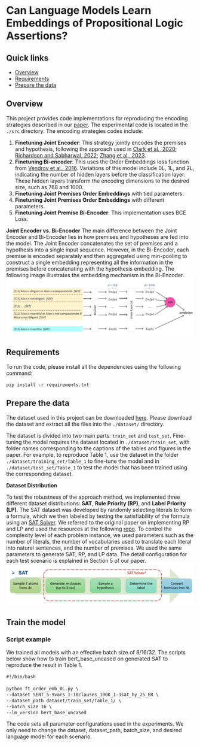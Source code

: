 # Can Language Models Learn Embeddings of Propositional Logic Assertions?

## Quick links

* [Overview](#overview)
* [Requirements](#requirements)
* [Prepare the data](#prepare-the-data)

## Overview
This project provides code implementations for reproducing the encoding strategies described in our [paper](https://aclanthology.org/2024.lrec-main.246/). The experimental code is located in the `./src` directory. The encoding strategies codes include:

1. **Finetuning Joint Encoder**: This strategy jointly encodes the premises and hypothesis, following the approach used in [Clark et al., 2020](https://www.ijcai.org/proceedings/2020/537); [Richardson and Sabharwal, 2022](https://ojs.aaai.org/index.php/AAAI/article/view/21371); [Zhang et al., 2023](https://www.ijcai.org/proceedings/2023/375).
2. **Finetuning Bi-encoder**: This uses the Order Embeddings loss function from [Vendrov et al., 2016](https://arxiv.org/abs/1511.06361). Variations of this model include 0L, 1L, and 2L, indicating the number of hidden layers before the classification layer. These hidden layers transform the encoding dimensions to the desired size, such as 768 and 1000.
3. **Finetuning Joint Premises Order Embeddings** with tied parameters.
4. **Finetuning Joint Premises Order Embeddings** with different parameters.
5. **Finetuning Joint Premise Bi-Encoder**: This implementation uses BCE Loss.

**Joint Encoder vs. Bi-Encoder**
The main difference between the Joint Encoder and Bi-Encoder lies in how premises and hypotheses are fed into the model. The Joint Encoder concatenates the set of premises and a hypothesis into a single input sequence. However, in the Bi-Encoder, each premise is encoded separately and then aggregated using min-pooling to construct a single embedding representing all the information in the premises before concatenating with the hypothesis embedding. The following image illustrates the embedding mechanism in the Bi-Encoder.
![alt text](blob/bi-encoder_model.jpg)

## Requirements
To run the code, please install all the dependencies using the following command:
```
pip install -r requirements.txt
```

## Prepare the data
The dataset used in this project can be downloaded [here](https://drive.google.com/file/d/1EhJmni2ptdZzYj3RM5JLQ-obfLivb1jn/view?usp=sharing). Please download the dataset and extract all the files into the `./dataset/` directory.

The dataset is divided into two main parts: `train_set` and `test_set`. Fine-tuning the model requires the dataset located in `./dataset/train_set`, with folder names corresponding to the captions of the tables and figures in the paper. For example, to reproduce Table 1, use the dataset in the folder `./dataset/training_set/Table_1` to fine-tune the model and in `./dataset/test_set/Table_1` to test the model that has been trained using the corresponding dataset.

**Dataset Distribution**

To test the robustness of the approach method, we implemented three different dataset distributions: **SAT**, **Rule Priority (RP)**, and **Label Priority (LP)**. The SAT dataset was developed by randomly selecting literals to form a formula, which we then labeled by testing the satisfiability of the formula using an [SAT Solver](http://www.sat4j.org/). We referred to the original paper on implementing RP and LP and used the resources at the following [repo](https://github.com/joshuacnf/paradox-learning2reason). To control the complexity level of each problem instance, we used parameters such as the number of literals, the number of vocabularies used to translate each literal into natural sentences, and the number of premises. We used the same parameters to generate SAT, RP, and LP data. The detail configuration for each test scenario is explained in Section 5 of our paper.
![alt text](blob/dataset_generator.jpg)

## Train the model
### Script example
We trained all models with an effective batch size of 8/16/32. The scripts below show how to train bert_base_uncased on generated SAT to reproduce the result in Table 1.
```
#!/bin/bash

python ft_order_emb_0L.py \
--dataset SENT_5-9vars_1-10clauses_100K_1-3sat_hy_25_ER \
--dataset_path dataset/train_set/Table_1/ \
--batch_size 16 \
--lm_version bert_base_uncased

```
The code sets all parameter configurations used in the experiments. We only need to change the dataset, dataset_path, batch_size, and desired language model for each scenario.


